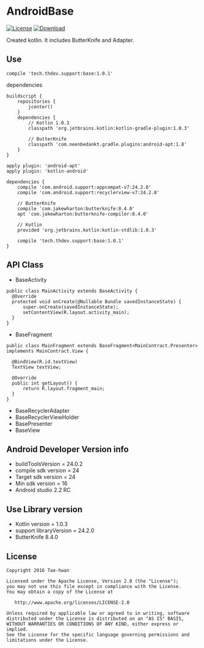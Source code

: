 # AndroidBase
[![License](https://img.shields.io/hexpm/l/plug.svg)]()
[ ![Download](https://api.bintray.com/packages/taehwandev/thdev.tech/base/images/download.svg) ](https://bintray.com/taehwandev/thdev.tech/base/_latestVersion)

Created kotlin. It includes ButterKnife and Adapter.

## Use

```
compile 'tech.thdev.support:base:1.0.1'
```

dependencies

```
buildscript {
    repositories {
        jcenter()
    }
    dependencies {
        // Kotlin 1.0.3
        classpath 'org.jetbrains.kotlin:kotlin-gradle-plugin:1.0.3'

        // ButterKnife
        classpath 'com.neenbedankt.gradle.plugins:android-apt:1.8'
    }
}

apply plugin: 'android-apt'
apply plugin: 'kotlin-android'

dependencies {
    compile 'com.android.support:appcompat-v7:24.2.0'
    compile 'com.android.support:recyclerview-v7:24.2.0'

    // ButterKnife
    compile 'com.jakewharton:butterknife:8.4.0'
    apt 'com.jakewharton:butterknife-compiler:8.4.0'

    // Kotlin
    provided 'org.jetbrains.kotlin:kotlin-stdlib:1.0.3'

    compile 'tech.thdev.support:base:1.0.1'
}
```

## API Class

- BaseActivity

```
public class MainActivity extends BaseActivity {
  @Override
  protected void onCreate(@Nullable Bundle savedInstanceState) {
      super.onCreate(savedInstanceState);
      setContentView(R.layout.activity_main);
  }
}
```

- BaseFragment

```
public class MainFragment extends BaseFragment<MainContract.Presenter> implements MainContract.View {

  @BindView(R.id.textView)
  TextView textView;

  @Override
  public int getLayout() {
      return R.layout.fragment_main;
  }
}
```

- BaseRecyclerAdapter
- BaseRecyclerViewHolder
- BasePresenter
- BaseView


## Android Developer Version info
- buildToolsVersion = 24.0.2
- compile sdk version = 24
- Target sdk version = 24
- Min sdk version = 16
- Android studio 2.2 RC


## Use Library version
- Kotlin version = 1.0.3
- support libraryVersion = 24.2.0
- ButterKnife 8.4.0


## License

```
Copyright 2016 Tae-hwan

Licensed under the Apache License, Version 2.0 (the "License");
you may not use this file except in compliance with the License.
You may obtain a copy of the License at

   http://www.apache.org/licenses/LICENSE-2.0

Unless required by applicable law or agreed to in writing, software
distributed under the License is distributed on an "AS IS" BASIS,
WITHOUT WARRANTIES OR CONDITIONS OF ANY KIND, either express or implied.
See the License for the specific language governing permissions and
limitations under the License.
```
